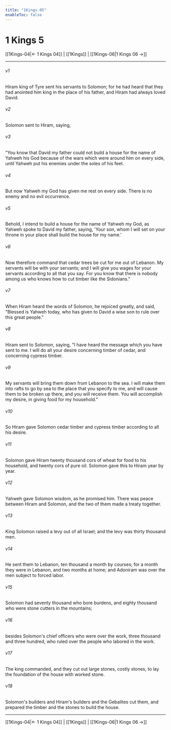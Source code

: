 ```yaml
---
title: "1Kings-05"
enableToc: false
---
```

# 1 Kings 5

[[1Kings-04|← 1 Kings 04]] | [[1Kings]] | [[1Kings-06|1 Kings 06 →]]
***



###### v1 
Hiram king of Tyre sent his servants to Solomon; for he had heard that they had anointed him king in the place of his father, and Hiram had always loved David. 

###### v2 
Solomon sent to Hiram, saying, 

###### v3 
"You know that David my father could not build a house for the name of Yahweh his God because of the wars which were around him on every side, until Yahweh put his enemies under the soles of his feet. 

###### v4 
But now Yahweh my God has given me rest on every side. There is no enemy and no evil occurrence. 

###### v5 
Behold, I intend to build a house for the name of Yahweh my God, as Yahweh spoke to David my father, saying, 'Your son, whom I will set on your throne in your place shall build the house for my name.' 

###### v6 
Now therefore command that cedar trees be cut for me out of Lebanon. My servants will be with your servants; and I will give you wages for your servants according to all that you say. For you know that there is nobody among us who knows how to cut timber like the Sidonians." 

###### v7 
When Hiram heard the words of Solomon, he rejoiced greatly, and said, "Blessed is Yahweh today, who has given to David a wise son to rule over this great people." 

###### v8 
Hiram sent to Solomon, saying, "I have heard the message which you have sent to me. I will do all your desire concerning timber of cedar, and concerning cypress timber. 

###### v9 
My servants will bring them down from Lebanon to the sea. I will make them into rafts to go by sea to the place that you specify to me, and will cause them to be broken up there, and you will receive them. You will accomplish my desire, in giving food for my household." 

###### v10 
So Hiram gave Solomon cedar timber and cypress timber according to all his desire. 

###### v11 
Solomon gave Hiram twenty thousand cors of wheat for food to his household, and twenty cors of pure oil. Solomon gave this to Hiram year by year. 

###### v12 
Yahweh gave Solomon wisdom, as he promised him. There was peace between Hiram and Solomon, and the two of them made a treaty together. 

###### v13 
King Solomon raised a levy out of all Israel; and the levy was thirty thousand men. 

###### v14 
He sent them to Lebanon, ten thousand a month by courses; for a month they were in Lebanon, and two months at home; and Adoniram was over the men subject to forced labor. 

###### v15 
Solomon had seventy thousand who bore burdens, and eighty thousand who were stone cutters in the mountains; 

###### v16 
besides Solomon's chief officers who were over the work, three thousand and three hundred, who ruled over the people who labored in the work. 

###### v17 
The king commanded, and they cut out large stones, costly stones, to lay the foundation of the house with worked stone. 

###### v18 
Solomon's builders and Hiram's builders and the Gebalites cut them, and prepared the timber and the stones to build the house.

***
[[1Kings-04|← 1 Kings 04]] | [[1Kings]] | [[1Kings-06|1 Kings 06 →]]
